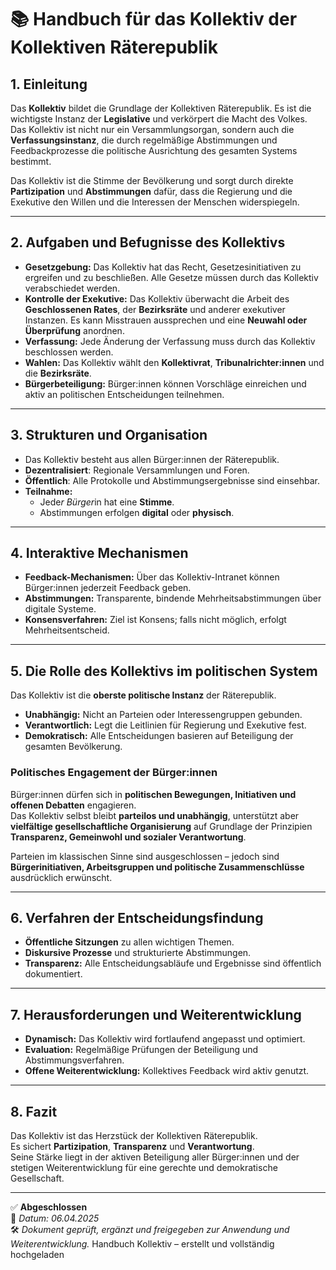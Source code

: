 # 📚 Handbuch für das Kollektiv der Kollektiven Räterepublik
<!--
Autor: Fabio Weidner
Version: 1.0
Sektion: Politik & Verwaltung
Veröffentlichung: April 2025
-->

## 1. Einleitung

Das **Kollektiv** bildet die Grundlage der Kollektiven Räterepublik. Es ist die wichtigste Instanz der **Legislative** und verkörpert die Macht des Volkes.  
Das Kollektiv ist nicht nur ein Versammlungsorgan, sondern auch die **Verfassungsinstanz**, die durch regelmäßige Abstimmungen und Feedbackprozesse die politische Ausrichtung des gesamten Systems bestimmt.

Das Kollektiv ist die Stimme der Bevölkerung und sorgt durch direkte **Partizipation** und **Abstimmungen** dafür, dass die Regierung und die Exekutive den Willen und die Interessen der Menschen widerspiegeln.

---

## 2. Aufgaben und Befugnisse des Kollektivs

- **Gesetzgebung:** Das Kollektiv hat das Recht, Gesetzesinitiativen zu ergreifen und zu beschließen. Alle Gesetze müssen durch das Kollektiv verabschiedet werden.
- **Kontrolle der Exekutive:** Das Kollektiv überwacht die Arbeit des **Geschlossenen Rates**, der **Bezirksräte** und anderer exekutiver Instanzen. Es kann Misstrauen aussprechen und eine **Neuwahl oder Überprüfung** anordnen.
- **Verfassung:** Jede Änderung der Verfassung muss durch das Kollektiv beschlossen werden.
- **Wahlen:** Das Kollektiv wählt den **Kollektivrat**, **Tribunalrichter:innen** und die **Bezirksräte**.
- **Bürgerbeteiligung:** Bürger:innen können Vorschläge einreichen und aktiv an politischen Entscheidungen teilnehmen.

---

## 3. Strukturen und Organisation

- Das Kollektiv besteht aus allen Bürger:innen der Räterepublik.
- **Dezentralisiert**: Regionale Versammlungen und Foren.
- **Öffentlich**: Alle Protokolle und Abstimmungsergebnisse sind einsehbar.
- **Teilnahme:**  
  - Jede*r Bürger*in hat eine **Stimme**.  
  - Abstimmungen erfolgen **digital** oder **physisch**.

---

## 4. Interaktive Mechanismen

- **Feedback-Mechanismen:** Über das Kollektiv-Intranet können Bürger:innen jederzeit Feedback geben.
- **Abstimmungen:** Transparente, bindende Mehrheitsabstimmungen über digitale Systeme.
- **Konsensverfahren:** Ziel ist Konsens; falls nicht möglich, erfolgt Mehrheitsentscheid.

---

## 5. Die Rolle des Kollektivs im politischen System

Das Kollektiv ist die **oberste politische Instanz** der Räterepublik.

- **Unabhängig:** Nicht an Parteien oder Interessengruppen gebunden.
- **Verantwortlich:** Legt die Leitlinien für Regierung und Exekutive fest.
- **Demokratisch:** Alle Entscheidungen basieren auf Beteiligung der gesamten Bevölkerung.

### Politisches Engagement der Bürger:innen

Bürger:innen dürfen sich in **politischen Bewegungen, Initiativen und offenen Debatten** engagieren.  
Das Kollektiv selbst bleibt **parteilos und unabhängig**, unterstützt aber **vielfältige gesellschaftliche Organisierung** auf Grundlage der Prinzipien **Transparenz, Gemeinwohl und sozialer Verantwortung**.

Parteien im klassischen Sinne sind ausgeschlossen – jedoch sind **Bürgerinitiativen, Arbeitsgruppen und politische Zusammenschlüsse** ausdrücklich erwünscht.

---

## 6. Verfahren der Entscheidungsfindung

- **Öffentliche Sitzungen** zu allen wichtigen Themen.
- **Diskursive Prozesse** und strukturierte Abstimmungen.
- **Transparenz:** Alle Entscheidungsabläufe und Ergebnisse sind öffentlich dokumentiert.

---

## 7. Herausforderungen und Weiterentwicklung

- **Dynamisch:** Das Kollektiv wird fortlaufend angepasst und optimiert.
- **Evaluation:** Regelmäßige Prüfungen der Beteiligung und Abstimmungsverfahren.
- **Offene Weiterentwicklung:** Kollektives Feedback wird aktiv genutzt.

---

## 8. Fazit

Das Kollektiv ist das Herzstück der Kollektiven Räterepublik.  
Es sichert **Partizipation**, **Transparenz** und **Verantwortung**.  
Seine Stärke liegt in der aktiven Beteiligung aller Bürger:innen und der stetigen Weiterentwicklung für eine gerechte und demokratische Gesellschaft.

---

✅ **Abgeschlossen**  
📅 *Datum: 06.04.2025*  
🛠️ *Dokument geprüft, ergänzt und freigegeben zur Anwendung und Weiterentwicklung.*
Handbuch Kollektiv – erstellt und vollständig hochgeladen
